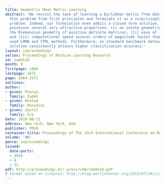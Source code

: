 ```yaml
---
title: Geometric Mean Metric Learning
abstract: 'We revisit the task of learning a Euclidean metric from data. We approach
  this problem from first principles and formulate it as a surprisingly simple optimization
  problem. Indeed, our formulation even admits a closed form solution. This solution
  possesses several very attractive properties: (i) an innate geometric appeal through
  the Riemannian geometry of positive definite matrices; (ii) ease of interpretability;
  and (iii) computational speed several orders of magnitude faster than the widely
  used LMNN and ITML methods. Furthermore, on standard benchmark datasets, our closed-form
  solution consistently attains higher classification accuracy.'
layout: inproceedings
series: Proceedings of Machine Learning Research
id: zadeh16
month: 0
firstpage: 2464
lastpage: 2471
page: 2464-2471
sections: 
author:
- given: Pourya
  family: Zadeh
- given: Reshad
  family: Hosseini
- given: Suvrit
  family: Sra
date: 2016-06-11
address: New York, New York, USA
publisher: PMLR
container-title: Proceedings of The 33rd International Conference on Machine Learning
volume: '48'
genre: inproceedings
issued:
  date-parts:
  - 2016
  - 6
  - 11
pdf: http://proceedings.mlr.press/v48/zadeh16.pdf
# Format based on citeproc: http://blog.martinfenner.org/2013/07/30/citeproc-yaml-for-bibliographies/
---
```

